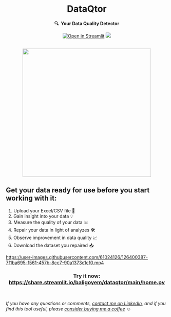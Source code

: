 <h1 align="center">
    DataQtor
</h1>

<p align="center">
    <strong>🔍&nbsp; Your Data Quality Detector </strong>
</p>

<p align="center">
    <a href="https://share.streamlit.io/baligoyem/dataqtor/main/home.py"><img src="https://static.streamlit.io/badges/streamlit_badge_black_white.svg" alt="Open in Streamlit"></a>
    <a href="mailto:beytullahali.goyem@gmail.com"><img src="https://img.shields.io/badge/-beytullahali.goyem@gmail.com-c14438?style=flat-square&logo=Gmail&logoColor=white&link=mailto:beytullahali.goyem@gmail.com"></a>
</p>

<p align="center">
    <br>
    <img src="https://github.com/baligoyem/dataqtor/blob/main/DataQtor.png" width="400"/>
    <br>

## Get your data ready for use before you start working with it:

1. Upload your Excel/CSV file 📁
2. Gain insight into your data 💡
3. Measure the quality of your data 📊
4. Repair your data in light of analyzes 🛠
5. Observe improvement in data quality 📈
6. Download the dataset you repaired 📥

https://user-images.githubusercontent.com/61024126/126400387-7f1ba695-f561-457b-8cc7-90a1373c1cf0.mp4

<h3 align="center">
    Try it now: <br>
    <a href="https://share.streamlit.io/baligoyem/dataqtor/main/home.py">https://share.streamlit.io/baligoyem/dataqtor/main/home.py</a>
</h3>

<br>

*If you have any questions or comments, [contact me on LinkedIn](https://tr.linkedin.com/in/beytullah-ali-g%C3%B6yem-461749152), and if you find this tool useful, please [consider buying me a coffee](https://www.buymeacoffee.com/baligoyem) ☺*

<br>
